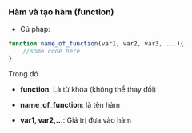 ### Hàm và tạo hàm (function)

- Cú pháp: 

```javascript
function name_of_function(var1, var2, var3, ...){
	//some code here 
}

```

Trong đó

+ __function__: Là từ khóa (không thể thay đổi)

+ __name_of_function__: là tên hàm

+ __var1, var2,...__: Giá trị đưa vào hàm